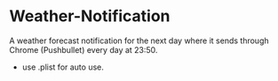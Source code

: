 # Weather-Notification

A weather forecast notification for the next day where it sends through Chrome (Pushbullet) every day at 23:50.
- use .plist for auto use.
